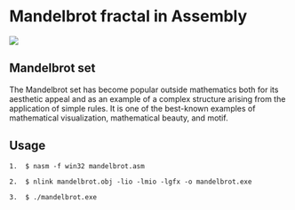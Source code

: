 # Mandelbrot fractal in Assembly

![](images/mandelbrot.gif)

## Mandelbrot set

The Mandelbrot set has become popular outside mathematics both for its aesthetic appeal and as an example of a complex structure arising from the application of simple rules. It is one of the best-known examples of mathematical visualization, mathematical beauty, and motif.

## Usage

```
1.	$ nasm -f win32 mandelbrot.asm
```

```
2.	$ nlink mandelbrot.obj -lio -lmio -lgfx -o mandelbrot.exe
```

```
3.	$ ./mandelbrot.exe
```
